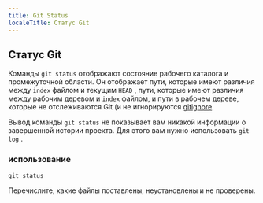 ```yaml
---
title: Git Status
localeTitle: Статус Git
---
```

## Статус Git

Команды `git status` отображают состояние рабочего каталога и промежуточной области. Он отображает пути, которые имеют различия между `index` файлом и текущим `HEAD` , пути, которые имеют различия между рабочим деревом и `index` файлом, и пути в рабочем дереве, которые не отслеживаются Git (и не игнорируются [gitignore](https://git-scm.com/docs/gitignore)

Вывод команды `git status` не показывает вам никакой информации о завершенной истории проекта. Для этого вам нужно использовать `git log` .

### использование

```shell
git status 
```

Перечислите, какие файлы поставлены, неустановлены и не проверены.
